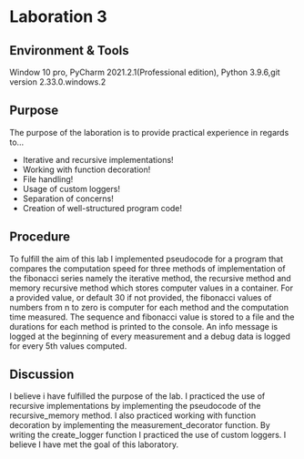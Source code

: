 # Laboration 3 
## Environment & Tools 
Window 10 pro, PyCharm 2021.2.1(Professional edition), Python 3.9.6,git version 2.33.0.windows.2 

## Purpose
The purpose of the laboration is to provide practical experience in regards to…  
- Iterative and recursive implementations!
- Working with function decoration!
- File handling!
- Usage of custom loggers!
- Separation of concerns!
- Creation of well-structured program code!  

## Procedure
To fulfill the aim of this lab I implemented pseudocode for a program that compares the computation
speed for three methods of implementation of the fibonacci series namely the iterative method, the 
recursive method and memory recursive method which stores computer values in a container. For a 
provided value, or default 30 if not provided, the fibonacci values of numbers from n to zero is 
computer for each method and the computation time measured. The sequence and fibonacci value is stored 
to a file and the durations for each method is printed to the console. An info message is logged 
at the beginning of every measurement and a debug data is logged for every 5th values computed.

## Discussion  
I believe i have fulfilled the purpose of the lab. I practiced the use of recursive implementations 
by implementing the pseudocode of the recursive_memory method. I also practiced working with 
function decoration by implementing the measurement_decorator function. By writing the create_logger
function I practiced the use of custom loggers.
I believe I have met the goal of this laboratory.